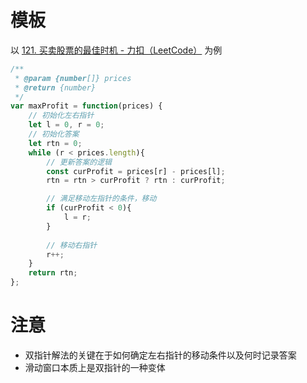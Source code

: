 # 模板

以 [121. 买卖股票的最佳时机 - 力扣（LeetCode）](https://leetcode.cn/problems/best-time-to-buy-and-sell-stock/) 为例

```javascript
/**
 * @param {number[]} prices
 * @return {number}
 */
var maxProfit = function(prices) {
    // 初始化左右指针
    let l = 0, r = 0;
    // 初始化答案
    let rtn = 0;
    while (r < prices.length){
        // 更新答案的逻辑
        const curProfit = prices[r] - prices[l];
        rtn = rtn > curProfit ? rtn : curProfit;

        // 满足移动左指针的条件，移动
        if (curProfit < 0){
            l = r;
        }
        
        // 移动右指针
        r++;
    }
    return rtn;
};
```

# 注意

- 双指针解法的关键在于如何确定左右指针的移动条件以及何时记录答案
- 滑动窗口本质上是双指针的一种变体